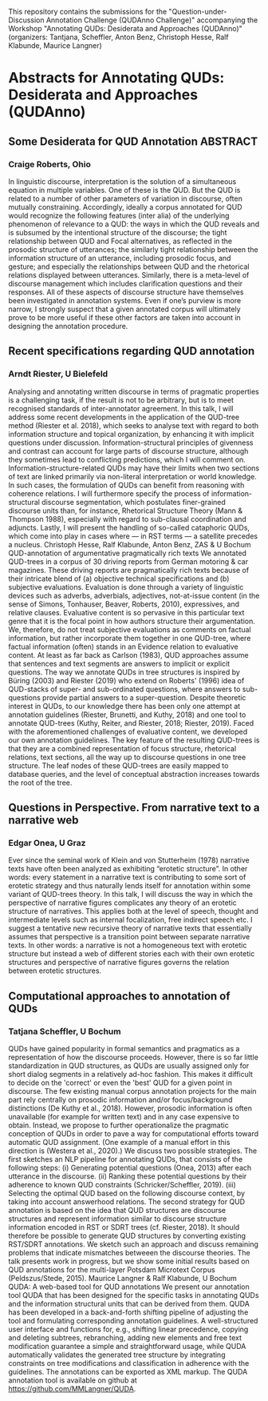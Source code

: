 This repository contains the submissions for the "Question-under-Discussion Annotation Challenge (QUDAnno Challenge)" accompanying the Workshop "Annotating QUDs: Desiderata and Approaches (QUDAnno)" (organizers: Tantjana, Scheffler, Anton Benz, Christoph Hesse, Ralf Klabunde, Maurice Langner)

# Abstracts for Annotating QUDs: Desiderata and Approaches (QUDAnno)

## Some Desiderata for QUD Annotation ABSTRACT
### Craige Roberts, Ohio

In linguistic discourse, interpretation is the solution of a simultaneous equation in multiple variables. One of these is the QUD. But the QUD is related to a number of other parameters of variation in discourse, often mutually constraining. Accordingly, ideally a corpus annotated for QUD would recognize the following features (inter alia) of the underlying phenomenon of relevance to a QUD: the ways in which the QUD reveals and is subsumed by the intentional structure of the discourse; the tight relationship between QUD and Focal alternatives, as reflected in the prosodic structure of utterances; the similarly tight relationship between the information structure of an utterance, including prosodic focus, and gesture; and especially the relationships between QUD and the rhetorical relations displayed between utterances. Similarly, there is a meta-level of discourse management which includes clarification questions and their responses. All of these aspects of discourse structure have themselves been investigated in annotation systems. Even if one’s purview is more narrow, I strongly suspect that a given annotated corpus will ultimately prove to be more useful if these other factors are taken into account in designing the annotation procedure.

## Recent specifications regarding QUD annotation
### Arndt Riester, U Bielefeld

Analysing and annotating written discourse in terms of pragmatic properties is a challenging task, if the result is not to be arbitrary, but is to meet recognised standards of inter-annotator agreement. In this talk, I will address some recent developments in the application of the QUD-tree method (Riester et al. 2018), which seeks to analyse text with regard to both information structure and topical organization, by enhancing it with implicit questions under discussion. Information-structural principles of givenness and contrast can account for large parts of discourse structure, although they sometimes lead to conflicting predictions, which I will comment on. Information-structure-related QUDs may have their limits when two sections of text are linked primarily via non-literal interpretation or world knowledge. In such cases, the formulation of QUDs can benefit from reasoning with coherence relations. I will furthermore specify the process of information-structural discourse segmentation, which postulates finer-grained discourse units than, for instance, Rhetorical Structure Theory (Mann & Thompson 1988), especially with regard to sub-clausal coordination and adjuncts. Lastly, I will present the handling of so-called cataphoric QUDs, which come into play in cases where — in RST terms — a satellite precedes a nucleus.
Christoph Hesse, Ralf Klabunde, Anton Benz, ZAS & U Bochum
QUD-annotation of argumentative pragmatically rich texts
We annotated QUD-trees in a corpus of 30 driving reports from German motoring & car magazines. These driving reports are pragmatically rich texts because of their intricate blend of (a) objective technical specifications and (b) subjective evaluations. Evaluation is done through a variety of linguistic devices such as adverbs, adverbials, adjectives, not-at-issue content (in the sense of Simons, Tonhauser, Beaver, Roberts, 2010), expressives, and relative clauses. Evaluative content is so pervasive in this particular text genre that it is the focal point in how authors structure their argumentation. We, therefore, do not treat subjective evaluations as comments on factual information, but rather incorporate them together in one QUD-tree, where factual information (often) stands in an Evidence relation to evaluative content. At least as far back as Carlson (1983), QUD approaches assume that sentences and text segments are answers to implicit or explicit questions. The way we annotate QUDs in tree structures is inspired by Büring (2003) and Riester (2019) who extend on Roberts' (1996) idea of QUD-stacks of super- and sub-ordinated questions, where answers to sub-questions provide partial answers to a super-question. Despite theoretic interest in QUDs, to our knowledge there has been only one attempt at annotation guidelines (Riester, Brunetti, and Kuthy, 2018) and one tool to annotate QUD-trees (Kuthy, Reiter, and Riester, 2018; Riester, 2019). Faced with the aforementioned challenges of evaluative content, we developed our own annotation guidelines. The key feature of the resulting QUD-trees is that they are a combined representation of focus structure, rhetorical relations, text sections, all the way up to discourse questions in one tree structure. The leaf nodes of these QUD-trees are easily mapped to database queries, and the level of conceptual abstraction increases towards the root of the tree.

## Questions in Perspective. From narrative text to a narrative web
### Edgar Onea, U Graz

Ever since the seminal work of Klein and von Stutterheim (1978) narrative texts have often been analyzed as exhibiting “erotetic structure”. In other words: every statement in a narrative text is contributing to some sort of erotetic strategy and thus naturally lends itself for annotation within some variant of QUD-trees theory. In this talk, I will discuss the way in which the perspective of narrative figures complicates any theory of an erotetic structure of narratives. This applies both at the level of speech, thought and intermediate levels such as internal focalization, free indirect speech etc. I suggest a tentative new recursive theory of narrative texts that essentially assumes that perspective is a transition point between separate narrative texts. In other words: a narrative is not a homogeneous text with erotetic structure but instead a web of different stories each with their own erotetic structures and perspective of narrative figures governs the relation between erotetic structures.

## Computational approaches to annotation of QUDs
### Tatjana Scheffler, U Bochum

QUDs have gained popularity in formal semantics and pragmatics as a representation of how the discourse proceeds. However, there is so far little standardization in QUD structures, as QUDs are usually assigned only for short dialog segments in a relatively ad-hoc fashion. This makes it difficult to decide on the 'correct' or even the 'best' QUD for a given point in discourse. The few existing manual
corpus annotation projects for the main part rely centrally on prosodic information and/or focus/background distinctions (De Kuthy et al., 2018). However, prosodic information is often unavailable (for example for written text) and in any case expensive to obtain. Instead, we propose to further operationalize the pragmatic conception of QUDs in order to pave a way for computational efforts toward automatic QUD assignment. (One example of a manual effort in this direction is (Westera et al., 2020).)
We discuss two possible strategies. The first sketches an NLP pipeline for annotating QUDs, that consists of the following steps: (i) Generating potential questions (Onea, 2013) after each utterance in the discourse. (ii) Ranking these potential questions by their adherence to known QUD constraints (Schricker/Scheffler, 2019). (iii) Selecting the optimal QUD based on the following discourse context, by taking into account answerhood relations.
The second strategy for QUD annotation is based on the idea that QUD structures are discourse structures and represent information similar to discourse structure information encoded in RST or SDRT trees (cf. Riester, 2018). It should therefore be possible to generate QUD structures by converting existing RST/SDRT annotations. We sketch such an approach and discuss remaining problems that indicate mismatches betweeen the discourse theories.
The talk presents work in progress, but we show some initial results based on QUD annotations for the multi-layer Potsdam Microtext Corpus (Peldszus/Stede, 2015).
Maurice Langner & Ralf Klabunde, U Bochum
QUDA: A web-based tool for QUD annotations
We present our annotation tool QUDA that has been designed for the specific tasks in annotating QUDs and the information structural units that can be derived from them. QUDA has been developed in a back-and-forth shifting pipeline of adjusting the tool and formulating corresponding annotation guidelines. A well-structured user interface and functions for, e.g., shifting linear precedence, copying and deleting subtrees, rebranching, adding new elements and free text modification guarantee a simple and straightforward usage, while QUDA automatically validates the generated tree structure by integrating constraints on tree modifications and classification in adherence with the guidelines. The annotations can be exported as XML markup. The QUDA annotation tool is available on github at https://github.com/MMLangner/QUDA.
